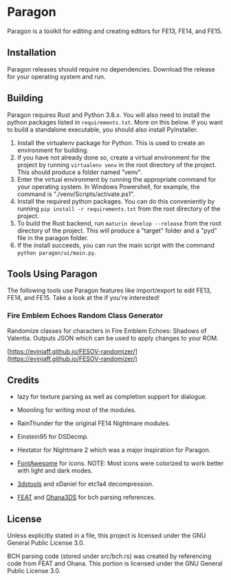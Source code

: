 # Paragon
Paragon is a toolkit for editing and creating editors for FE13, FE14, and FE15.

## Installation
Paragon releases should require no dependencies. Download the release for your operating system and run.

## Building
Paragon requires Rust and Python 3.8.x. You will also need to install the python packages listed in `requirements.txt`. More on this below. If you want to build a standalone executable, you should also install PyInstaller.

1. Install the virtualenv package for Python. This is used to create an environment for building.
2. If you have not already done so, create a virtual environment for the project by running `virtualenv venv` in the root directory of the project. This should produce a folder named "venv".
3. Enter the virtual environment by running the appropriate command for your operating system. In Windows Powershell, for example, the command is "./venv/Scripts/activate.ps1".
4. Install the required python packages. You can do this conveniently by running `pip install -r requirements.txt` from the root directory of the project.
5. To build the Rust backend, run `maturin develop --release` from the root directory of the project. This will produce a "target" folder and a "pyd" file in the paragon folder.
6. If the install succeeds, you can run the main script with the command `python paragon/ui/main.py`.

## Tools Using Paragon
The following tools use Paragon features like import/export to edit FE13, FE14, and FE15. Take a look at the if you're interested!

### Fire Emblem Echoes Random Class Generator
Randomize classes for characters in Fire Emblem Echoes: Shadows of Valentia. Outputs JSON which can be used to apply changes to your ROM.

[https://evinjaff.github.io/FESOV-randomizer/](https://evinjaff.github.io/FESOV-randomizer/)

## Credits
* lazy for texture parsing as well as completion support for dialogue.
* Moonling for writing most of the modules.
* RainThunder for the original FE14 Nightmare modules.
* Einstein95 for DSDecmp.
* Hextator for Nightmare 2 which was a major inspiration for Paragon.

* [FontAwesome](https://fontawesome.com/) for icons. NOTE: Most icons were colorized to work better with light and dark modes.

* [3dstools](https://github.com/ObsidianX/3dstools) and xDaniel for etc1a4 decompression.
* [FEAT](https://github.com/SciresM/FEAT) and [Ohana3DS](https://github.com/gdkchan/Ohana3DS-Rebirth) for bch parsing references.

## License
Unless explicitly stated in a file, this project is licensed under the GNU General Public License 3.0.

BCH parsing code (stored under src/bch.rs) was created by referencing code from FEAT and Ohana. This portion is licensed under the GNU General Public License 3.0.
